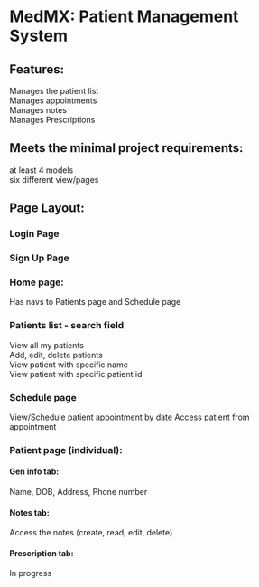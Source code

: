 # MedMX: Patient Management System

## Features:
Manages the patient list  
Manages appointments  
Manages notes  
Manages Prescriptions  

## Meets the minimal project requirements: 
at least 4 models      
six different view/pages  

## Page Layout:  
### Login Page
### Sign Up Page
### Home page: 
Has navs to Patients page and Schedule page

### Patients list - search field
View all my patients  
Add, edit, delete patients  
View patient with specific name  
View patient with specific patient id

### Schedule page
View/Schedule patient appointment by date
Access patient from appointment  


### Patient page (individual): 
#### Gen info tab: 
Name, DOB, Address, Phone number

#### Notes tab:  
Access the notes (create, read, edit, delete)

#### Prescription tab: 
In progress



